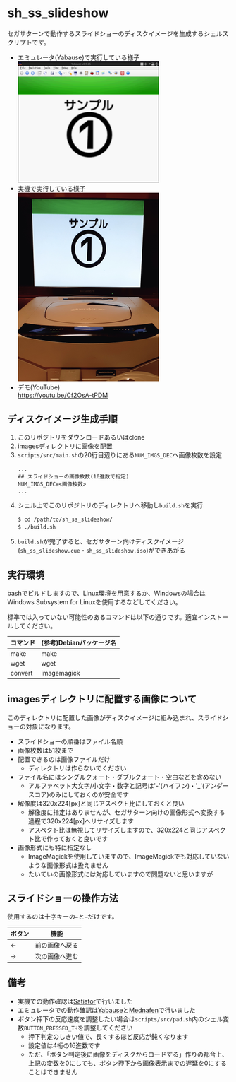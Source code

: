 # sh_ss_slideshow

セガサターンで動作するスライドショーのディスクイメージを生成するシェルスクリプトです。

- エミュレータ(Yabause)で実行している様子  
  <img src=".data/yabause.png" width="320px" alt="エミュレータ(Yabause)で実行している様子">
- 実機で実行している様子  
  <img src=".data/ss.jpg" width="320px" alt="実機で実行している様子">
- デモ(YouTube)  
  https://youtu.be/Cf2OsA-tPDM

## ディスクイメージ生成手順

1. このリポジトリをダウンロードあるいはclone
2. imagesディレクトリに画像を配置
3. `scripts/src/main.sh`の20行目辺りにある`NUM_IMGS_DEC`へ画像枚数を設定
   ```
   ...
   ## スライドショーの画像枚数(10進数で指定)
   NUM_IMGS_DEC=<画像枚数>
   ...
   ```
4. シェル上でこのリポジトリのディレクトリへ移動し`build.sh`を実行
   ```bash
   $ cd /path/to/sh_ss_slideshow/
   $ ./build.sh
   ```
5. `build.sh`が完了すると、セガサターン向けディスクイメージ(`sh_ss_slideshow.cue`・`sh_ss_slideshow.iso`)ができあがる

## 実行環境

bashでビルドしますので、Linux環境を用意するか、Windowsの場合はWindows Subsystem for Linuxを使用するなどしてください。

標準では入っていない可能性のあるコマンドは以下の通りです。適宜インストールしてください。

| コマンド | (参考)Debianパッケージ名 |
| ---- | ---- |
| make | make |
| wget | wget |
| convert | imagemagick |

## imagesディレクトリに配置する画像について

このディレクトリに配置した画像がディスクイメージに組み込まれ、スライドショーの対象になります。

- スライドショーの順番はファイル名順
- 画像枚数は51枚まで
- 配置できるのは画像ファイルだけ
  - ディレクトリは作らないでください
- ファイル名にはシングルクォート・ダブルクォート・空白などを含めない
  - アルファベット大文字/小文字・数字と記号は'-'(ハイフン)・'_'(アンダースコア)のみにしておくのが安全です
- 解像度は320x224[px]と同じアスペクト比にしておくと良い
  - 解像度に指定はありませんが、セガサターン向けの画像形式へ変換する過程で320x224[px]へリサイズします
  - アスペクト比は無視してリサイズしますので、320x224と同じアスペクト比で作っておくと良いです
- 画像形式にも特に指定なし
  - ImageMagickを使用していますので、ImageMagickでも対応していないような画像形式は扱えません
  - たいていの画像形式には対応していますので問題ないと思いますが

## スライドショーの操作方法

使用するのは十字キーの`←`と`→`だけです。

| ボタン | 機能 |
| ---- | ---- |
| ← | 前の画像へ戻る |
| → | 次の画像へ進む |

## 備考

- 実機での動作確認は[Satiator](https://www.satiator.net/)で行いました
- エミュレータでの動作確認は[Yabause](https://yabause.org/)と[Mednafen](https://mednafen.github.io/)で行いました
- ボタン押下の反応速度を調整したい場合は`scripts/src/pad.sh`内のシェル変数`BUTTON_PRESSED_TH`を調整してください
  - 押下判定のしきい値で、長くするほど反応が鈍くなります
  - 設定値は4桁の16進数です
  - ただ、「ボタン判定後に画像をディスクからロードする」作りの都合上、上記の変数を0にしても、ボタン押下から画像表示までの遅延を0にすることはできません
